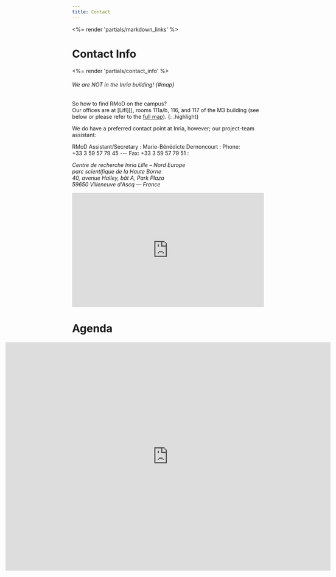 ```yaml
---
title: Contact
---
```

<%= render 'partials/markdown_links' %>

# Contact Info

<%= render 'partials/contact_info' %>


###### We are NOT in the Inria building!      {#map}
So how to find RMoD on the campus?  
Our offices are at [Lifl][], rooms 111a/b, 116, and 117 of the M3 building (see below or please refer to the [full map][map]).
{: .highlight}

We do have a preferred contact point at Inria, however; our project-team assistant:

RMoD Assistant/Secretary
: Marie-Bénédicte Dernoncourt
: Phone: +33&nbsp;3&nbsp;59&nbsp;57&nbsp;79&nbsp;45 --- Fax: +33&nbsp;3&nbsp;59&nbsp;57&nbsp;79&nbsp;51
: <address>
    Centre de recherche Inria Lille – Nord Europe<br/>
    parc scientifique de la Haute Borne<br/>
    40, avenue Halley, bât A, Park Plaza<br/>
    59650 Villeneuve d'Ascq — France
  </address>

<iframe width="100%" height="300" frameborder="0" scrolling="no" marginheight="0" marginwidth="0" src="http://maps.google.com/maps/ms?ie=UTF8&amp;hl=en&amp;msa=0&amp;msid=102439886615292055767.0004655293500ba265f74&amp;ll=50.60898,3.140888&amp;spn=0.016341,0.042915&amp;z=14&amp;output=embed">&nbsp;</iframe>

[map]: http://maps.google.com/maps/ms?ie=UTF8&hl=en&msa=0&msid=102439886615292055767.0004655293500ba265f74&ll=50.60977,3.139129&spn=0.018124,0.016801&t=h&z=16 "How to come to RMoD or Inria"


# Agenda

<div style="margin:0 -12.5em"><iframe src="http://www.google.com/calendar/embed?showTitle=0&amp;mode=MONTH&amp;height=600&amp;wkst=2&amp;bgcolor=%23ffffff&amp;src=damien.pollet%40gmail.com&amp;color=%23A32929&amp;ctz=Europe%2FParis" style="border-width:0" width="100%" height="600" frameborder="0" scrolling="no"></iframe></div>
